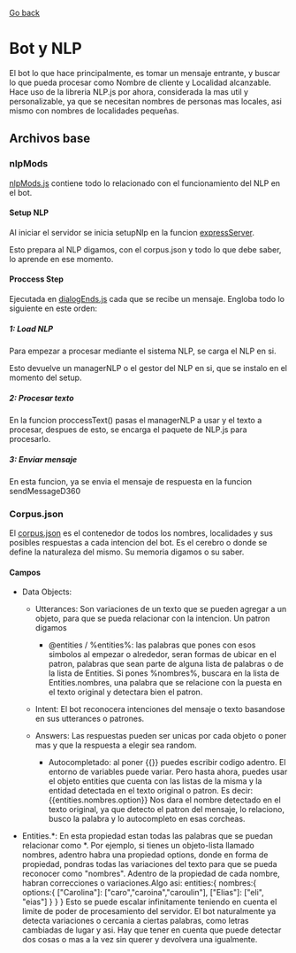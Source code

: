 [Go back](./backend.md)

# Bot y NLP

El bot lo que hace principalmente, es tomar un mensaje entrante, y buscar lo que pueda procesar como Nombre de cliente y Localidad alcanzable. Hace uso de la libreria NLP.js por ahora, considerada la mas util y personalizable, ya que se necesitan nombres de personas mas locales, asi mismo con nombres de localidades pequeñas.

## Archivos base

### nlpMods

[nlpMods.js](../../src/mods/nlpConfs/nlpMods.js) contiene todo lo relacionado con el funcionamiento del NLP en el bot.

#### Setup NLP

Al iniciar el servidor se inicia setupNlp en la funcion [expressServer](../../src/mods/expressServer.js).

Esto prepara al NLP digamos, con el corpus.json y todo lo que debe saber, lo aprende en ese momento.

#### Proccess Step

Ejecutada en [dialogEnds.js](../../src/endpoints/dialogEnds.js) cada que se recibe un mensaje. Engloba todo lo siguiente en este orden:

##### 1: Load NLP

Para empezar a procesar mediante el sistema NLP, se carga el NLP en si.

Esto devuelve un managerNLP o el gestor del NLP en si, que se instalo en el momento del setup.

##### 2: Procesar texto 

En la funcion proccessText() pasas el managerNLP a usar y el texto a procesar, despues de esto, se encarga el paquete de NLP.js para procesarlo.

##### 3: Enviar mensaje

En esta funcion, ya se envia el mensaje de respuesta en la funcion sendMessageD360

### Corpus.json

El [corpus.json](../../src/mods/nlpConfs/corpus.json) es el contenedor de todos los nombres, localidades y sus posibles respuestas a cada intencion del bot. Es el cerebro o donde se define la naturaleza del mismo. Su memoria digamos o su saber.

#### Campos

- Data Objects:

    - Utterances: Son variaciones de un texto que se pueden agregar a un objeto, para que se pueda relacionar con la intencion. Un patron digamos

        - @entities / %entities%: las palabras que pones con esos simbolos al empezar o alrededor, seran formas de ubicar en el patron, palabras que sean parte de alguna lista de palabras o de la lista de Entities. Si pones %nombres%, buscara en la lista de Entities.nombres, una palabra que se relacione con la puesta en el texto original y detectara bien el patron.

    - Intent: El bot reconocera intenciones del mensaje o texto basandose en sus utterances o patrones.

    - Answers: Las respuestas pueden ser unicas por cada objeto o poner mas y que la respuesta a elegir sea random.

        - Autocompletado: al poner {{}} puedes escribir codigo adentro. El entorno de variables puede variar. Pero  hasta ahora, puedes usar el objeto entities que cuenta con las listas de la misma y la entidad detectada en el texto original o patron. Es decir:
            {{entities.nombres.option}}
        Nos dara el nombre detectado en el texto original, ya que detecto el patron del mensaje, lo relaciono, busco la palabra y lo autocompleto en esas corcheas.

- Entities.*: En esta propiedad estan todas las palabras que se puedan relacionar como *. Por ejemplo, si tienes un objeto-lista llamado nombres, adentro habra una propiedad options, donde en forma de propiedad, pondras todas las variaciones del texto para que se pueda reconocer como "nombres". Adentro de la propiedad de cada nombre, habran correcciones o variaciones.Algo asi:
    entities:{
        nombres:{
            options:{
                ["Carolina"]: ["caro","caroina","caroulin"],
                ["Elias"]: ["eli", "eias"]
            }
        }
    }
Esto se puede escalar infinitamente teniendo en cuenta el limite de poder de procesamiento del servidor. El bot naturalmente ya detecta variaciones o cercania a ciertas palabras, como letras cambiadas de lugar y asi. Hay que tener en cuenta que puede detectar dos cosas o mas a la vez sin querer y devolvera una igualmente.

